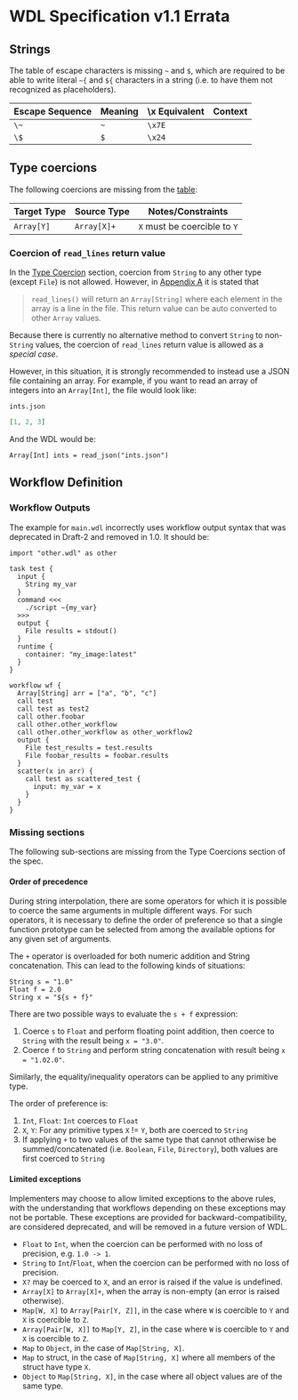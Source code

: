 # WDL Specification v1.1 Errata

## Strings

The table of escape characters is missing `~` and `$`, which are required to be able to write literal `~{` and `${` characters in a string (i.e. to have them not recognized as placeholders).

| Escape Sequence | Meaning | \x Equivalent | Context |
|----|---|------|--|
|`\~`|`~`|`\x7E`||
|`\$`|`$`|`\x24`||

## Type coercions

The following coercions are missing from the [table](https://github.com/openwdl/wdl/blob/main/versions/1.1/SPEC.md#type-coercion):

|Target Type |Source Type     |Notes/Constraints |
|------------|----------------|------------------|
|`Array[Y]`  |`Array[X]+`     |`X` must be coercible to `Y`|

### Coercion of `read_lines` return value

In the [Type Coercion](https://github.com/openwdl/wdl/blob/main/versions/1.1/SPEC.md#type-coercion) section, coercion from `String` to any other type (except `File`) is not allowed. However, in [Appendix A](https://github.com/openwdl/wdl/blob/main/versions/1.1/SPEC.md#array-deserialization-using-read_lines) it is stated that

> `read_lines()` will return an `Array[String]` where each element in the array is a line in the
> file. This return value can be auto converted to other `Array` values.

Because there is currently no alternative method to convert `String` to non-`String` values, the coercion of `read_lines` return value is allowed as a *special case*.

However, in this situation, it is strongly recommended to instead use a JSON file containing an array. For example, if you want to read an array of integers into an `Array[Int]`, the file would look like:

`ints.json`
```json
[1, 2, 3]
```

And the WDL would be:

```wdl
Array[Int] ints = read_json("ints.json")
```

## Workflow Definition

### Workflow Outputs

The example for `main.wdl` incorrectly uses workflow output syntax that was deprecated in Draft-2 and removed in 1.0. It should be:

```wdl
import "other.wdl" as other

task test {
  input {
    String my_var
  }
  command <<<
    ./script ~{my_var}
  >>>
  output {
    File results = stdout()
  }
  runtime {
    container: "my_image:latest"
  }
}

workflow wf {
  Array[String] arr = ["a", "b", "c"]
  call test
  call test as test2
  call other.foobar
  call other.other_workflow
  call other.other_workflow as other_workflow2
  output {
    File test_results = test.results
    File foobar_results = foobar.results
  }
  scatter(x in arr) {
    call test as scattered_test {
      input: my_var = x
    }
  }
}
```

### Missing sections

The following sub-sections are missing from the Type Coercions section of the spec.

#### Order of precedence

During string interpolation, there are some operators for which it is possible to coerce the same arguments in multiple different ways. For such operators, it is necessary to define the order of preference so that a single function prototype can be selected from among the available options for any given set of arguments.

The `+` operator is overloaded for both numeric addition and String concatenation. This can lead to the following kinds of situations:

```
String s = "1.0"
Float f = 2.0
String x = "${s + f}"
```

There are two possible ways to evaluate the `s + f` expression:

1. Coerce `s` to `Float` and perform floating point addition, then coerce to `String` with the result being `x = "3.0"`.
2. Coerce `f` to `String` and perform string concatenation with result being `x = "1.02.0"`.

Similarly, the equality/inequality operators can be applied to any primitive type.

The order of preference is:

1. `Int`, `Float`: `Int` coerces to `Float`
2. `X`, `Y`: For any primitive types `X` != `Y`, both are coerced to `String`
3. If applying `+` to two values of the same type that cannot otherwise be summed/concatenated (i.e. `Boolean`, `File`, `Directory`), both values are first coerced to `String`

#### Limited exceptions

Implementers may choose to allow limited exceptions to the above rules, with the understanding that workflows depending on these exceptions may not be portable. These exceptions are provided for backward-compatibility, are considered deprecated, and will be removed in a future version of WDL.

* `Float` to `Int`, when the coercion can be performed with no loss of precision, e.g. `1.0 -> 1`.
* `String` to `Int`/`Float`, when the coercion can be performed with no loss of precision.
* `X?` may be coerced to `X`, and an error is raised if the value is undefined.
* `Array[X]` to `Array[X]+`, when the array is non-empty (an error is raised otherwise).
* `Map[W, X]` to `Array[Pair[Y, Z]]`, in the case where `W` is coercible to `Y` and `X` is coercible to `Z`.
* `Array[Pair[W, X]]` to `Map[Y, Z]`, in the case where `W` is coercible to `Y` and `X` is coercible to `Z`.
* `Map` to `Object`, in the case of `Map[String, X]`.
* `Map` to struct, in the case of `Map[String, X]` where all members of the struct have type `X`.
* `Object` to `Map[String, X]`, in the case where all object values are of the same type.
